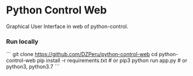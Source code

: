 # Python Control Web

Graphical User Interface in web of python-control.


### Run locally

´´´
git clone https://github.com/DZPeru/python-control-web
cd python-control-web
pip install -r requirements.txt # or pip3
python run app.py # or python3, python3.7
´´´